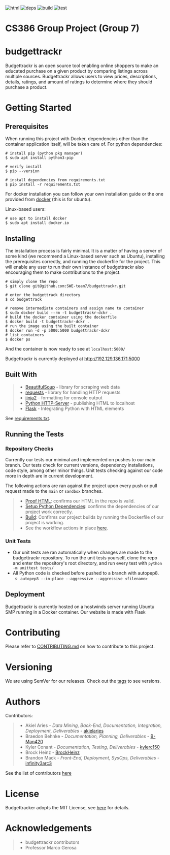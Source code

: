 ![html](https://github.com/SWE-team7/budgettrackr/actions/workflows/valid-html.yml/badge.svg)
![deps](https://github.com/SWE-team7/budgettrackr/actions/workflows/deps.yml/badge.svg)
![build](https://github.com/SWE-team7/budgettrackr/actions/workflows/build.yml/badge.svg)
![test](https://github.com/SWE-team7/budgettrackr/actions/workflows/unittest.yml/badge.svg)

# CS386 Group Project (Group 7)

# budgettrackr
Budgettrackr is an open source tool enabling online shoppers to make an educated purchase on a given 
product by comparing listings across multiple sources. Budgettrackr allows users to view prices, 
descriptions, details, ratings, and amount of ratings to determine where they should purchase a product. 

# Getting Started
## Prerequisites
When running this project with Docker, dependencies other than the container
application itself, will be taken care of. 
For python dependencies: 
```
# install pip (python pkg manager)
$ sudo apt install python3-pip

# verify install
$ pip --version

# install dependencies from requirements.txt
$ pip install -r requirements.txt
```
For docker installation you can follow your own installation guide or the one 
provided from [docker](https://docs.docker.com/engine/install/) (this is 
for ubuntu).

Linux-based users:
```
# use apt to install docker
$ sudo apt install docker.io
```

## Installing
The installation process is fairly minimal. It is a matter of having a server 
of some kind (we recommend a Linux-based server such as Ubuntu), installing 
the prerequisites correctly, and running the dockerfile for the project. This will
enable any user to run their own instance of budgettrackr also encouraging them to
make contributions to the project. 
```
# simply clone the repo
$ git clone git@github.com:SWE-team7/budgettrackr.git

# enter the budgettrack directory
$ cd budgettrack

# remove intermediate containers and assign name to container
$ sudo docker build --rm -t budgettrackr-dckr .
# build the docker container using the dockerfile
$ docker build -t budgettrackr-dckr .
# run the image using the built container
$ docker run -d -p 5000:5000 budgettrackr-dckr
# list containers
$ docker ps
```
And the container is now ready to see at `localhost:5000/`

Budgettrackr is currently deployed at http://192.129.136.171:5000

## Built With
> * [BeautifulSoup](https://pypi.org/project/beautifulsoup4/) - library for scraping web data
> * [requests](https://pypi.org/project/requests/) - library for handling HTTP requests
> * [jinja2](https://pypi.org/project/Jinja2/) - formatting for console output
> * [Python HTTP-Server](https://docs.python.org/3/library/http.server.html) - publishing HTML to localhost
> * [Flask](https://flask.palletsprojects.com/en/2.2.x/) - Integrating Python with HTML elements

See [requirements.txt](https://github.com/SWE-team7/budgettrackr/blob/main/requirements.txt). 

## Running the Tests

### Repository Checks
Currently our tests our minimal and implemented on pushes to our main branch. 
Our tests check for current versions, dependency installations, code style, among other 
minor things. Unit tests checking against our code more in depth are in current development.

The following actions are ran against the project upon every push or pull request made to the `main` or `sandbox` branches.
> * [Proof HTML](https://github.com/SWE-team7/budgettrackr/blob/sandbox/.github/workflows/proof-html.yml): confirms
our HTML in the repo is valid.
> * [Setup Python Dependencies](https://github.com/SWE-team7/budgettrackr/blob/sandbox/.github/workflows/deps.yml): confirms the
dependencies of our project work correctly.
> * [Build](https://github.com/SWE-team7/budgettrackr/blob/sandbox/.github/workflows/build.yml): Confirms our project builds by 
running the Dockerfile of our project
is working. 
> * See the workflow actions in place [here](https://github.com/SWE-team7/budgettrackr/tree/sandbox/.github).

### Unit Tests

* Our unit tests are ran automatically when changes are made to the budgettrackr repository. 
To run the unit tests yourself, clone the repo and enter the repository's root directory, and
run every test with `python -m unittest tests/`
* All Python code is checked before pushed to a branch with autopep8.
    * `autopep8 --in-place --aggressive --aggressive <filename>`

## Deployment
Budgettrackr is currently hosted on a hostwinds server running Ubuntu SMP
running in a Docker container. Our website is made with Flask 

# Contributing
Please refer to [CONTRIBUTING.md](https://github.com/SWE-team7/budgettrackr/blob/main/CONTRIBUTING.md) on how
to contribute to this project. 

# Versioning
We are using SemVer for our releases. Check out the [tags](https://github.com/SWE-team7/budgettrackr/tags) to see versions.

# Authors
Contributors:
> * Akiel Aries - *Data Mining, Back-End, Documentation, Integration, Deployment, Deliverables* - [akielaries](https://github.com/akielaries)
> * Braedon Behnke - *Documentation, Planning, Deliverables* - [B-Man420](https://github.com/B-Man420)
> * Kyler Conant - *Documentation, Testing, Deliverables* - [kylerc150](https://github.com/kylerc150)
> * Brock Heinz - [BrockHeinz](https://github.com/BrockHeinz)
> * Brandon Mack - *Front-End, Deployment, SysOps, Deliverables* - [infinity3arc3](https://github.com/infinity3arc3)

See the list of contributors [here](https://github.com/SWE-team7/budgettrackr/blob/main/CONTRIBUTORS.md)

# License
Budgettracker adopts the MIT License, see [here](https://github.com/SWE-team7/budgettrackr/blob/main/LICENSE) for details. 

# Acknowledgements
> * budgettrackr contributors
> * Professor Marco Gerosa

